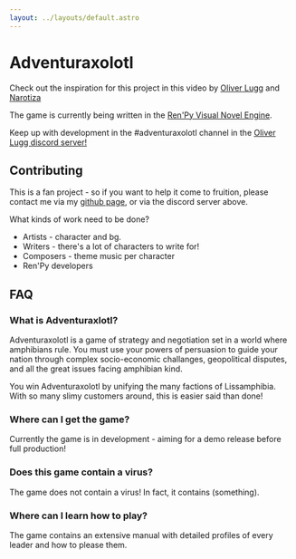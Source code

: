 ```yaml
---
layout: ../layouts/default.astro
---
```

# Adventuraxolotl

Check out the inspiration for this project in this video by [Oliver Lugg](https://oliverlugg.com/) and [Narotiza](https://nine-moonbeams.neocities.org/)

The game is currently being written in the [Ren'Py Visual Novel Engine](https://www.renpy.org/).

Keep up with development in the #adventuraxolotl channel in the [Oliver Lugg discord server!](https://discord.gg/AVcU9w5gVW)
## Contributing

This is a fan project - so if you want to help it come to fruition, please contact me via my [github
page](https://github.com/BobSlim), or via the discord server above.

What kinds of work need to be done?

* Artists - character and bg.
* Writers - there's a lot of characters to write for!
* Composers - theme music per character
* Ren'Py developers

## FAQ

### What is Adventuraxlotl?

Adventuraxolotl is a game of strategy and negotiation set in a world where amphibians rule. You must use your powers of persuasion to guide your nation through complex socio-economic challanges, geopolitical disputes, and all the great issues facing amphibian kind.

You win Adventuraxolotl by unifying the many factions of Lissamphibia. With so many slimy customers around, this is easier said than done!

### Where can I get the game?

Currently the game is in development - aiming for a demo release before full production!

### Does this game contain a virus?

The game does not contain a virus! In fact, it contains (something).

### Where can I learn how to play?

The game contains an extensive manual with detailed profiles of every leader and how to please them.
